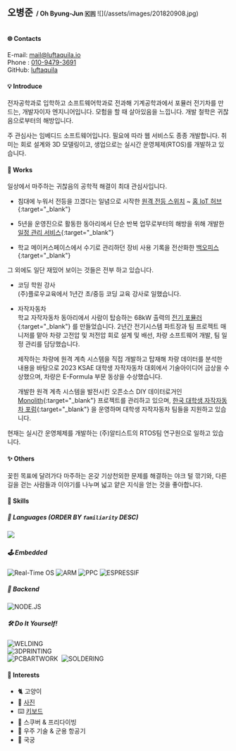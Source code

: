 <h2 style="display: inline-block">오병준</h2>
<h4 style="display: inline-block">&nbsp;/ Oh Byung-Jun <span style='font-family: "Twemoji Country Flags"'>🇰🇷</span></h4>
![](/assets/images/201820908.jpg)

#### 🌐 Contacts
<i class='fas fa-envelope'></i> E-mail: <a href="mailto:mail@luftaquila.io">mail@luftaquila.io</a>  
<i class='fas fa-phone-alt'></i> Phone : <a href="tel:01094793691">010-9479-3691</a>  
<i class='fab fa-github'></i> GitHub: <a href="https://github.com/luftaquila">luftaquila</a>

#### 💡 Introduce

전자공학과로 입학하고 소프트웨어학과로 전과해 기계공학과에서 포뮬러 전기차를 만드는, 개발자이자 엔지니어입니다. 모험을 할 때 살아있음을 느낍니다. 개발 철학은 귀찮음으로부터의 해방입니다.

주 관심사는 임베디드 소프트웨어입니다. 필요에 따라 웹 서비스도 종종 개발합니다. 취미는 회로 설계와 3D 모델링이고, 생업으로는 실시간 운영체제(RTOS)를 개발하고 있습니다.

#### 🧭 Works

일상에서 마주하는 귀찮음의 공학적 해결이 최대 관심사입니다.

* 침대에 누워서 전등을 끄겠다는 일념으로 시작한 [원격 전등 스위치](https://luftaquila.io/blog/diy/esp12-iot-switch/) ~ [홈 IoT 허브](https://luftaquila.io/works/iot/){:target="_blank"}

* 5년을 운영진으로 활동한 동아리에서 단순 반복 업무로부터의 해방을 위해 개발한 [일정 관리 서비스](https://luftaquila.io/works/ajoumeow/){:target="_blank"}

* 학교 메이커스페이스에서 수기로 관리하던 장비 사용 기록을 전산화한 [백오피스](https://luftaquila.io/works/ajoumaker/){:target="_blank"}

그 외에도 일단 재밌어 보이는 것들은 전부 하고 있습니다.

* 코딩 학원 강사\
    (주)플로우교육에서 1년간 초/중등 코딩 교육 강사로 일했습니다.

* 자작자동차\
    학교 자작자동차 동아리에서 사람이 탑승하는 68kW 출력의 [전기 포뮬러](https://luftaquila.io/blog/e-formula/introduction/){:target="_blank"} 를 만들었습니다. 2년간 전기시스템 파트장과 팀 프로젝트 매니저를 맡아 차량 고전압 및 저전압 회로 설계 및 배선, 차량 소프트웨어 개발, 팀 일정 관리를 담당했습니다.

    제작하는 차량에 원격 계측 시스템을 직접 개발하고 탑재해 차량 데이터를 분석한 내용을 바탕으로 2023 KSAE 대학생 자작자동차 대회에서 기술아이디어 금상을 수상했으며, 차량은 E-Formula 부문 동상을 수상했습니다.

    개발한 원격 계측 시스템을 발전시킨 오픈소스 DIY 데이터로거인 [Monolith](https://github.com/luftaquila/monolith/){:target="_blank"} 프로젝트를 관리하고 있으며, [한국 대학생 자작자동차 포럼](https://dnf.luftaquila.io/){:target="_blank"} 을 운영하며 대학생 자작자동차 팀들을 지원하고 있습니다.

현재는 실시간 운영체제를 개발하는 (주)알티스트의 RTOS팀 연구원으로 일하고 있습니다.

#### ✨ Others

꽂힌 목표에 달려가다 마주하는 온갖 기상천외한 문제를 해결하는 야크 털 깎기와, 다른 길을 걷는 사람들과 이야기를 나누며 넓고 얕은 지식을 얻는 것을 좋아합니다.

#### 🚀 Skills

##### 📖 Languages (ORDER BY `familiarity` DESC)

<img src="https://github-readme-stats.vercel.app/api/wakatime?username=luftaquila&layout=compact&theme=react&hide_title=true&custom_title=Languages%20by%20working%20time&langs_count=8&hide=html,other,cmake,css,git,java,json,arduino,vim%20script,yaml,autohotkey,restructuredtext,text,makefile">

##### 🕹️ Embedded

![Real-Time OS](https://img.shields.io/badge/Real%20Time%20OS-556472?style=for-the-badge&logo=figshare&logoColor=white)
![ARM](https://img.shields.io/badge/arm-0091BD?style=for-the-badge&logo=arm&logoColor=white)
![PPC](https://img.shields.io/badge/ppc-FF7328?style=for-the-badge&logo=power-automate&logoColor=white)
![ESPRESSIF](https://img.shields.io/badge/espressif-E7352C?style=for-the-badge&logo=espressif&logoColor=white)&nbsp;

##### 📡 Backend

![NODE.JS](https://img.shields.io/badge/Node.js-339933?style=for-the-badge&logo=nodedotjs&logoColor=white)

##### 🛠️ Do It Yourself!

![WELDING](https://img.shields.io/badge/TIG%20&%20ARC%20WELDING-324FFF?style=for-the-badge&logo=Lit&logoColor=white)<br>
![3DPRINTING](https://img.shields.io/badge/3D%20MODELING%20&%20PRINTING-E7352C?style=for-the-badge&logo=Blueprint&logoColor=white)<br>
![PCBARTWORK](https://img.shields.io/badge/PCB%20ARTWORK-006600?style=for-the-badge&logo=Archicad&logoColor=white)&nbsp;
![SOLDERING](https://img.shields.io/badge/SOLDERING-556472?style=for-the-badge&logo=Openlayers&logoColor=white)

#### 🌠 Interests

- 🐈 고양이
- 📸 [사진](https://luftaquila.io/photos/)
- ⌨️  [키보드](https://luftaquila.io/keyboard/)
- 🤿 스쿠버 & 프리다이빙
- 🚀 우주 기술 & 군용 항공기
- 🏹 국궁

<!--
{% for item in site.data.interests %}
<p
  class="inline-block rounded-full text-white {{item.color}} duration-300 text-sm font-bold mr-1 md:mr-2 mb-2 px-2 py-1 opacity-90 hover:opacity-100"
  data-sal="slide-up"
  data-sal-duration="{{site.data.settings.data-sal-duration}}"
  style='margin-right: 0.5rem'
>
  &nbsp;{{item.interest}}&nbsp;
</p>
{% endfor %}
-->

<style>
  #-contacts {
    padding-top: .75rem!important;
  }
  .page h4 {
    padding-top: 2rem!important;
  }
  .page h5 {
    padding-top: 0px;
    margin-bottom: 0px;
  }

  @font-face {
    font-family: 'Twemoji Country Flags';
    unicode-range: U+1F1E6-1F1FF, U+1F3F4, U+E0062-E0063, U+E0065, U+E0067, U+E006C, U+E006E, U+E0073-E0074, U+E0077, U+E007F;
    src: url('https://cdn.jsdelivr.net/npm/country-flag-emoji-polyfill@0.1/dist/TwemojiCountryFlags.woff2') format('woff2');
    }
</style>
